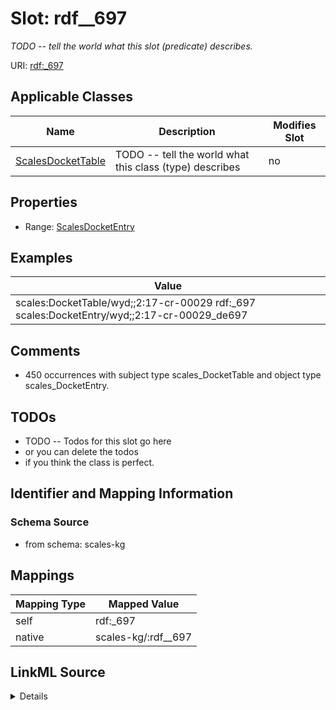 

# Slot: rdf__697


_TODO -- tell the world what this slot (predicate) describes._





URI: [rdf:_697](http://www.w3.org/1999/02/22-rdf-syntax-ns#_697)



<!-- no inheritance hierarchy -->





## Applicable Classes

| Name | Description | Modifies Slot |
| --- | --- | --- |
| [ScalesDocketTable](../classes/ScalesDocketTable.md) | TODO -- tell the world what this class (type) describes |  no  |







## Properties

* Range: [ScalesDocketEntry](../classes/ScalesDocketEntry.md)






## Examples

| Value |
| --- |
| scales:DocketTable/wyd;;2:17-cr-00029 rdf:_697 scales:DocketEntry/wyd;;2:17-cr-00029_de697 |

## Comments

* 450 occurrences with subject type scales_DocketTable and object type scales_DocketEntry.

## TODOs

* TODO -- Todos for this slot go here
* or you can delete the todos
* if you think the class is perfect.

## Identifier and Mapping Information







### Schema Source


* from schema: scales-kg




## Mappings

| Mapping Type | Mapped Value |
| ---  | ---  |
| self | rdf:_697 |
| native | scales-kg/:rdf__697 |




## LinkML Source

<details>
```yaml
name: rdf__697
description: TODO -- tell the world what this slot (predicate) describes.
todos:
- TODO -- Todos for this slot go here
- or you can delete the todos
- if you think the class is perfect.
comments:
- 450 occurrences with subject type scales_DocketTable and object type scales_DocketEntry.
examples:
- value: scales:DocketTable/wyd;;2:17-cr-00029 rdf:_697 scales:DocketEntry/wyd;;2:17-cr-00029_de697
from_schema: scales-kg
rank: 1000
slot_uri: rdf:_697
alias: rdf__697
domain_of:
- scales_DocketTable
range: scales_DocketEntry

```
</details>